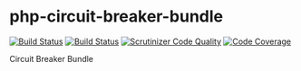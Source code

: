 # php-circuit-breaker-bundle

[![Build Status](https://travis-ci.org/lemonde/php-circuit-breaker-bundle.svg?branch=master)](https://travis-ci.org/lemonde/php-circuit-breaker-bundle)
[![Build Status](https://scrutinizer-ci.com/g/lemonde/php-circuit-breaker-bundle/badges/build.png?b=master)](https://scrutinizer-ci.com/g/lemonde/php-circuit-breaker-bundle/build-status/master)
[![Scrutinizer Code Quality](https://scrutinizer-ci.com/g/lemonde/php-circuit-breaker-bundle/badges/quality-score.png?b=master)](https://scrutinizer-ci.com/g/lemonde/php-circuit-breaker-bundle/?branch=master)
[![Code Coverage](https://scrutinizer-ci.com/g/lemonde/php-circuit-breaker-bundle/badges/coverage.png?b=master)](https://scrutinizer-ci.com/g/lemonde/php-circuit-breaker-bundle/?branch=master)

Circuit Breaker Bundle
